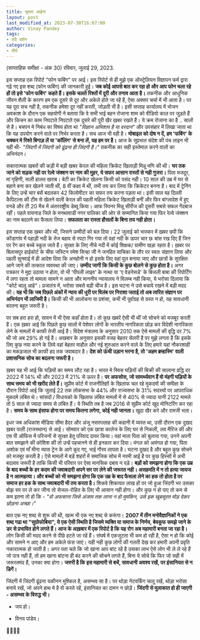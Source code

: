 ```yaml
---
title: घूमता आईना
layout: post
last_modified_at: 2023-07-30T16:07:00
author: Vinay Pandey
tags:
- रवि दर्शन
categories:
- दीर्घ
---
```

(साप्ताहिक समीक्षा - अंक 30)
रविवार, जुलाई 29, 2023.

इस सप्ताह एक रिपोर्ट "फोन फबिंग" पर आई। इस रिपोर्ट से ही मुझे एक ऑस्ट्रेलियन विज्ञापन फर्म द्वारा गढ़े गए इस शब्द (फोन फबिंग) की जानकारी हुई। **जब कोई आपसे बात कर रहा हो और आप फोन चला रहे हों तो इसे 'फोन फबिंग' कहते हैं। इसके चलते रिश्तों में दूरी और तनाव आता है।** तकनीक और आधुनिक जीवन शैली के कारण हम एक दूसरे से दूर और अकेले होते जा रहें हैं, ऐसा अक्सर चर्चा में भी आता है। पर यह पूरा सच नही है, तकनीक हमेशा दूर नहीं करती, जोड़ती भी है। इसी सप्ताह कार्यालय में भोजन अवकाश के दौरान एक सहयोगी ने बताया कि वे सभी भाई बहन रोजाना शाम को वीडियो काल पर जुड़ते हैं और किचन का काम निपटाते निपटाते एक दुसरे की पूरी खैर ख़बर रखते हैं। ये क्रम रोजाना का है ..  सालों से है। बचपन मे निबंध का विषय होता था *"विज्ञान अभिशाप है या वरदान"* और उपसंहार में लिखा जाता था कि यह उपयोग करने वाले पर निर्भर करता है। सच आज भी वही है। **मोबाइल को दोष न दें, हम 'फबिंग' के चक्कर मे रिश्ते बिगाड़ लें या 'कॉलिंग' से बना लें, यह हम पर है।** आज के सुप्रभात संदेश की पंच लाइन भी यही थी-  *"जिंदगी में जिंदगी को ढूंढना ही जिंदगी है।"* तकनीक का सही इस्तेमाल करने वालों का अभिनंदन।

सकारात्मक खबरों की कड़ी में बड़ी खबर केरल की महिला क्रिकेट खिलाड़ी मिन्नू मणि की थी। **घर तक जाने को सड़क नही पर रेल्वे जंक्शन पर नाम की मुहर, ये सफर आसान रास्तों से नही गुजरा।** पिता मजदूर, मां गृहिणी, माली हालत खराब। बेटी का क्रिकेट खेलना किसी को पसंद नही। 10 साल की उम्र में घर से बहाने बना कर खेलने जाती थीं, 8 वीं कक्षा में थीं, तभी तय कर लिया कि क्रिकेटर बनना है। बाद में ट्रेनिंग के लिए उन्हें चार बसें बदलकर 42 किलोमीटर का सफर तय करना पड़ता था। इसी साल वह दिल्ली कैपिटल्स की टीम से खेलने वाली केरल की पहली महिला क्रिकेट खिलाड़ी बनीं और फिर बांग्लादेश में हुए वनडे और टी 20 मैच में अंतरराष्ट्रीय डेब्यू किया। आफ स्पिनर मिन्नू सीरीज की दूसरी सबसे सफल गेंदबाज रहीं। पहले वायनाड जिले के मनथावाडी नगर पालिका की ओर से सम्मानित किया गया फिर रेल्वे जंक्शन का नाम बदलने का फैसला लिया। **सफलता का रास्ता हौसलों के बिना तय नही होता।**

इस सप्ताह एक ख़बर और थी, जिसने उम्मीदों को बल दिया। 22 जुलाई को भास्कर में ख़बर  छपी कि कोंडागांव में पहाड़ी नदी के तेज बहाव से रपटा गिर गया तो वहां नदी के ऊपर चार छः बांस रख दिए हैं जिन पर रेंग कर बच्चे स्कूल जाते हैं। सुरक्षा के लिए नीचे नदी में कोई शिक्षक/ ग्रामीण खड़ा रहता है। ख़बर पर बिलासपुर हाईकोर्ट के चीफ जस्टिन रमेश सिन्हा जी ने जनहित याचिका के तौर पर स्वतः संज्ञान लिया और पहली सुनवाई में ही आदेश दिया कि अनहोनी न हो इसके लिए वहां पुल बनाया जाए और छात्रों के सुरक्षित आने जाने की तत्काल व्यवस्था की जाए। **उम्मीद जागी कि किसी के कुछ बोलने से कुछ होता है।** अगर पत्रकार ने मुद्दा उठाया न होता, वो भी 'पीपली लाइव' के नत्था या 'ए वेडनेसडे' के बिजली बाबा की रिपोर्टिंग में लगा रहता तो मामला सामने न आता और माननीय न्यायालय ने विलम्ब नही किया, ये भरोसा दिलाया कि "कोर्ट चालू आहे"। प्रजातंत्र में, भरोसा सबसे बड़ी चीज है। इस घटना ने उसे बचाये रखने में बड़ी मदद की। **यह भी कि जब पिछले अंकों में न्याय की धुरी पर विलंब पर निराशा जताई तो अब त्वरित संज्ञान पर अभिनंदन भी लाजिमी है।** किसी की भी आलोचना या प्रशंसा, कभी भी पूर्वाग्रह से ग्रस्त न हो, यह सावधानी बरतना बहुत जरूरी है।

पर सब हरा हरा हो, सावन में भी ऐसा कहाँ होता है। तो कुछ खबरें ऐसी भी थीं जो सोचने को मजबूर करती हैं। एक ख़बर आई कि पिछले कुछ सालों में पेशेवर लोगों के भारतीय नागरिकता छोड़ कर विदेशी नागरिकता लेने के मामलों में काफी तेजी आई है। विदेश मंत्रालय के अनुसार  2010 तक ऐसे मामलों की वृद्धि दर 7% थी जो अब 29% हो गई है। अखबार के अनुसार इसकी वजह बेहतर सेलरी है पर मुझे लगता है कि इसके लिए कुछ नया करने के लिये वहां बेहतर माहौल और नई शुरुआत करने वाले के लिए हमारे यहां नौकरशाही का मकड़जाल भी काफी हद तक जवाबदार है। **देश को ऊंची उड़ान भरना है, तो 'अहम ब्रम्हास्मि' वाली प्रशासनिक सोच का बदलना जरूरी है।**

ख़बर यह भी आई कि घड़ियों का समय लौट रहा है। भारत मे स्विस घड़ियों की बिक्री की सालाना व्रद्धि दर 2022 में 14% थी और 2023 में 21% से ऊपर है। **पर अफसोस, जो सामर्थ्यवान हैं वो मंहगी घड़ियों के साथ समय को भी खरीद लेते हैं।** सुप्रीम कोर्ट में राजनीतिज्ञों के खिलाफ चल रहे मुकदमों की समीक्षा के दौरान रिपोर्ट आई कि जुलाई 22 तक लोकसभा के 44% और राज्यसभा के 31% सदस्यों पर आपराधिक मुकदमे लंबित थे। सांसदों / विधायको के खिलाफ लंबित मामलों में से 40% से ज्यादा यानी 2122 मामले तो 5 साल से ज्यादा समय से लंबित हैं। ये स्थिति तब है जब 2016 से सुप्रीम कोर्ट खुद मोनिटरिंग कर रहा है। **समय के साथ इंसाफ होगा पर समय कितना लगेगा, कोई नही जानता।** खुदा खैर करे और रामजी भला। 

इधर जब अधिकांश मीडिया सीमा हैदर और अंजू नसरुल्लाह की कहानी में व्यस्त था, उसी दौरान एक दुखद ख़बर पाली (राजस्थान) से आई। सोमवार को एक छात्रा कालेज के लिए घर से निकली, लव मैरिज की और एस पी ऑफिस में परिजनों से सुरक्षा हेतु परिवाद दायर किया। वहां माता पिता को बुलाया गया, उनने अपनी बात समझाने की कोशिश की तो उन्हें पहचानने से ही इनकार कर दिया। मंगल को अमंगल हो गया, पिता अशोक एवं माँ मीना व्यास ट्रेन के आगे कूद गए, भाई गौरव लापता है। घटना दुखद है और बहुत कुछ सोचने को मजबूर करती है। ऐसे मामलों में बड़े शहरों में समाजिक सोच में नरमी आई है पर कुछ हिस्सों में अभी बदलाव जरूरी है ताकि किसी भी परिवार पर ऐसा मानसिक दबाव न पड़े। **बड़ों को समझना होगा कि एक उम्र के बाद बच्चों के हर कदम की जवाबदारी अपने सर पर लेने की जरूरत नही। असहमति में न तो हत्या जायज है न आत्महत्या। और बच्चों को भी समझना होगा कि एक उम्र के बाद फैसला लेने का हक तो होता है पर समाज हर हक के साथ जवाबदारी भी तय करता है।** शिकवे शिकायत लाख हों पर जो हुआ जिंदगी भर उसका बोझ सर पर ले कर जीना तो सेजल-रोहित के लिए भी आसान नही होगा। और कुछ न हो पाए तो कम से कम इतना तो हो कि -
*"वो अफसाना जिसे अंजाम तक लाना न हो मुमकिन,*
*उसे इक खूबसूरत मोड़ देकर छोड़ना अच्छा।"*

बात एक नए शब्द से शुरू की थी, खत्म भी एक नए शब्द से करूंगा।  **2007 में तीन मनोवैज्ञानिकों ने एक शब्द गढा था "सुग्रोफोबिया", ये एक ऐसी स्थिति है जिसमे व्यक्ति या समाज के निर्णय, बेवकूफ समझे जाने के डर से प्रभावित होने लगते हैं। आज के अख़बार में एक रिपोर्ट है कि यह रोग अब महामारी बनता जा रहा है।** लोग किसी की मदद करने से पीछे हटते जा रहें हैं। संघर्ष में एकजुटता भी कम हो रही है, ऐसा न हो कि कोई और सामने न आए और हम अकेले फंस जाएं। यही नही कुछ लोगों की गलती देख कर हमारी अपनी प्रवृति नकारात्मक हो जाती है। अगर पता चले कि जो खाना आप बांट रहें है उसका लाभ ऐसे लोग भी ले ले रहे हैं जो पात्र नही हैं, तो हम खाना बांटना ही बंद करने की सोचने लगते हैं, बिना ये सोचे कि फिर जो सही में जरूरतमंद हैं, उनका क्या होगा। **जरुरी है कि इस महामारी से बचें, सावधानी अवश्य रखें, पर इंसानियत से न डिगें।**

जिंदगी में जिंदगी ढूंढना यकीनन मुश्किल है, असम्भव सा है। पर थोड़ा नेटवर्किंग चालू रखें, थोड़ा भरोसा बनाये रखें, जो अपने हाथ मे है वो करते रहें, इंसानियत का दामन न छोड़ें। **जिंदगी से मुलाकात हो ही जाएगी - असम्भव के विरुद्ध भी।**

- जय हो।

- विनय पांडेय।

🙏🌷🌷🙏


